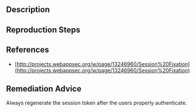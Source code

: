 ## Description


## Reproduction Steps


## References

- [http://projects.webappsec.org/w/page/13246960/Session%20Fixation](http://projects.webappsec.org/w/page/13246960/Session%20Fixation)


## Remediation Advice

Always regenerate the session token after the users properly authenticate.

